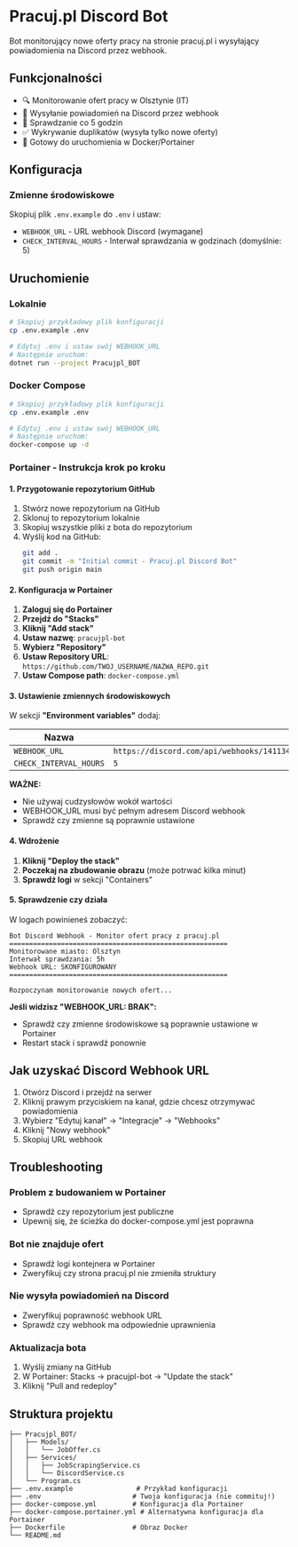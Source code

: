 ﻿# Pracuj.pl Discord Bot

Bot monitorujący nowe oferty pracy na stronie pracuj.pl i wysyłający powiadomienia na Discord przez webhook.

## Funkcjonalności

- 🔍 Monitorowanie ofert pracy w Olsztynie (IT)
- 📨 Wysyłanie powiadomień na Discord przez webhook
- 🔄 Sprawdzanie co 5 godzin
- ✅ Wykrywanie duplikatów (wysyła tylko nowe oferty)
- 🐳 Gotowy do uruchomienia w Docker/Portainer

## Konfiguracja

### Zmienne środowiskowe

Skopiuj plik `.env.example` do `.env` i ustaw:

- `WEBHOOK_URL` - URL webhook Discord (wymagane)
- `CHECK_INTERVAL_HOURS` - Interwał sprawdzania w godzinach (domyślnie: 5)

## Uruchomienie

### Lokalnie

```bash
# Skopiuj przykładowy plik konfiguracji
cp .env.example .env

# Edytuj .env i ustaw swój WEBHOOK_URL
# Następnie uruchom:
dotnet run --project Pracujpl_BOT
```

### Docker Compose

```bash
# Skopiuj przykładowy plik konfiguracji
cp .env.example .env

# Edytuj .env i ustaw swój WEBHOOK_URL
# Następnie uruchom:
docker-compose up -d
```

### Portainer - Instrukcja krok po kroku

#### 1. Przygotowanie repozytorium GitHub

1. Stwórz nowe repozytorium na GitHub
2. Sklonuj to repozytorium lokalnie
3. Skopiuj wszystkie pliki z bota do repozytorium
4. Wyślij kod na GitHub:
   ```bash
   git add .
   git commit -m "Initial commit - Pracuj.pl Discord Bot"
   git push origin main
   ```

#### 2. Konfiguracja w Portainer

1. **Zaloguj się do Portainer**
2. **Przejdź do "Stacks"**
3. **Kliknij "Add stack"**
4. **Ustaw nazwę**: `pracujpl-bot`
5. **Wybierz "Repository"**
6. **Ustaw Repository URL**: `https://github.com/TWOJ_USERNAME/NAZWA_REPO.git`
7. **Ustaw Compose path**: `docker-compose.yml`

#### 3. Ustawienie zmiennych środowiskowych

W sekcji **"Environment variables"** dodaj:

| Nazwa | Wartość |
|-------|---------|
| `WEBHOOK_URL` | `https://discord.com/api/webhooks/1411344314734477322/a_p1wg4e34GJ5ooDCjx8mw04nd7zQDi670uq336CSNYYiZavOuPAEnmcQ6ITQZsp4Cv3` |
| `CHECK_INTERVAL_HOURS` | `5` |

**WAŻNE:**
- Nie używaj cudzysłowów wokół wartości
- WEBHOOK_URL musi być pełnym adresem Discord webhook
- Sprawdź czy zmienne są poprawnie ustawione

#### 4. Wdrożenie

1. **Kliknij "Deploy the stack"**
2. **Poczekaj na zbudowanie obrazu** (może potrwać kilka minut)
3. **Sprawdź logi** w sekcji "Containers"

#### 5. Sprawdzenie czy działa

W logach powinieneś zobaczyć:
```
Bot Discord Webhook - Monitor ofert pracy z pracuj.pl
=======================================================
Monitorowane miasto: Olsztyn
Interwał sprawdzania: 5h
Webhook URL: SKONFIGUROWANY
=======================================================

Rozpoczynam monitorowanie nowych ofert...
```

**Jeśli widzisz "WEBHOOK_URL: BRAK":**
- Sprawdź czy zmienne środowiskowe są poprawnie ustawione w Portainer
- Restart stack i sprawdź ponownie

## Jak uzyskać Discord Webhook URL

1. Otwórz Discord i przejdź na serwer
2. Kliknij prawym przyciskiem na kanał, gdzie chcesz otrzymywać powiadomienia
3. Wybierz "Edytuj kanał" → "Integracje" → "Webhooks"
4. Kliknij "Nowy webhook"
5. Skopiuj URL webhook

## Troubleshooting

### Problem z budowaniem w Portainer
- Sprawdź czy repozytorium jest publiczne
- Upewnij się, że ścieżka do docker-compose.yml jest poprawna

### Bot nie znajduje ofert
- Sprawdź logi kontejnera w Portainer
- Zweryfikuj czy strona pracuj.pl nie zmieniła struktury

### Nie wysyła powiadomień na Discord
- Zweryfikuj poprawność webhook URL
- Sprawdź czy webhook ma odpowiednie uprawnienia

### Aktualizacja bota
1. Wyślij zmiany na GitHub
2. W Portainer: Stacks → pracujpl-bot → "Update the stack"
3. Kliknij "Pull and redeploy"

## Struktura projektu

```
├── Pracujpl_BOT/
│   ├── Models/
│   │   └── JobOffer.cs
│   ├── Services/
│   │   ├── JobScrapingService.cs
│   │   └── DiscordService.cs
│   └── Program.cs
├── .env.example                # Przykład konfiguracji
├── .env                       # Twoja konfiguracja (nie commituj!)
├── docker-compose.yml         # Konfiguracja dla Portainer
├── docker-compose.portainer.yml # Alternatywna konfiguracja dla Portainer
├── Dockerfile                 # Obraz Docker
└── README.md
```
